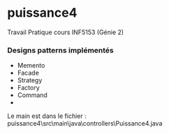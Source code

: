 puissance4
==========

Travail Pratique cours INF5153 (Génie 2)


### Designs patterns implémentés
 * Memento
 * Facade
 * Strategy
 * Factory
 * Command
 * 
 
Le main est dans le fichier : puissance4\src\main\java\controllers\Puissance4.java
